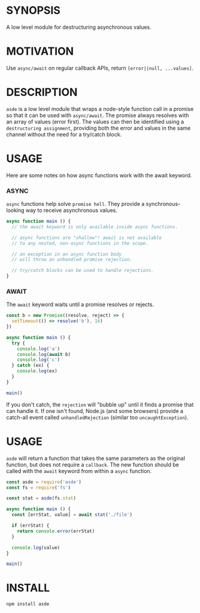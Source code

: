 # SYNOPSIS
A low level module for destructuring asynchronous values.

# MOTIVATION
Use `async/await` on regular callback APIs, return `[error||null, ...values]`.

# DESCRIPTION
`asde` is a low level module that wraps a node-style function call in a promise
so that it can be used with `async/await`. The promise always resolves with an
array of values (error first). The values can then be identified using
a `destructuring assignment`, providing both the error and values in the same
channel without the need for a try/catch block.

# USAGE
Here are some notes on how async functions work with the await keyword.

### ASYNC
`async` functions help solve `promise hell`. They provide a synchronous-looking
way to receive asynchronous values.

```js
async function main () {
  // the await keyword is only available inside async functions.

  // async functions are "shallow"! await is not available
  // to any nested, non-async functions in the scope.

  // an exception in an async function body
  // will throw an unhandled promise rejection.

  // try/catch blocks can be used to handle rejections.
}
```

### AWAIT
The `await` keyword waits until a promise resolves or rejects.

```js
const b = new Promise((resolve, reject) => {
  setTimeout(() => resolve('b'), 16)
})

async function main () {
  try {
    console.log('a')
    console.log(await b)
    console.log('c')
  } catch (ex) {
    console.log(ex)
  }
}

main()
```

If you don't catch, the `rejection` will "bubble up" until it finds a promise
that can handle it. If one isn't found, Node.js (and some browsers) provide a
catch-all event called `unhandledRejection` (similar too `uncaughtException`).

# USAGE
`asde` will return a function that takes the same parameters as the original
function, but does not require a `callback`. The new function should be called
with the `await` keyword from within a `async` function.

```js
const asde = require('asde')
const fs = require('fs')

const stat = asde(fs.stat)

async function main () {
  const [errStat, value] = await stat('./file')

  if (errStat) {
    return console.error(errStat)
  }

  console.log(value)
}

main()
```

# INSTALL

```js
npm install asde
```
